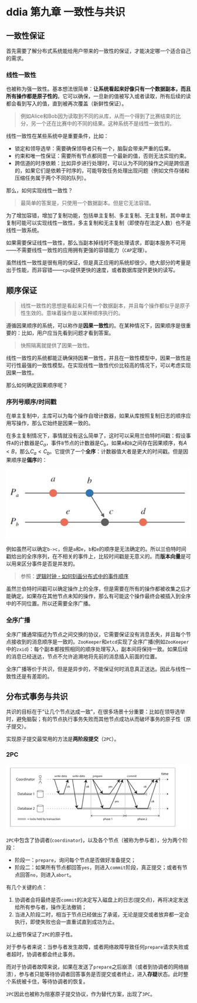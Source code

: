 # ddia 第九章 一致性与共识

## 一致性保证

首先需要了解分布式系统能给用户带来的一致性的保证，才能决定哪一个适合自己的需求。

### 线性一致性

也被称为强一致性。基本想法很简单：**让系统看起来好像只有一个数据副本，而且所有操作都是原子性的**。它可以确保，一旦新的值被写入或者读取，所有后续的读都会看到写入的值，直到被再次覆盖（新鲜性保证）。

> 例如Alice和Bob因为读取到不同的从库，从而一个得到了比赛结束的比分，另一个还在比赛中的不同的结果。这种系统不是线性一致性的。

线性一致性在某些系统中是重要条件，比如：

- 锁定和领导选举：需要确保领导者只有一个，脑裂会带来严重的后果。
- 约束和唯一性保证：需要所有节点都同意一个最新的值，否则无法实现约束。
- 跨信道的时序依赖：比如异步进行处理时，可以认为不同的操作之间是跨信道的，如果它们是依赖于时序的，可能导致任务处理出现问题（例如文件存储和压缩任务属于两个不同的队列）。

那么，如何实现线性一致性？

> 最简单的答案是，只使用一个数据副本。但是它无法容错。

为了增加容错，增加了复制功能，包括单主复制、多主复制、无主复制，其中单主复制可能可以实现线性一致性，多主复制和无主复制（即使存在法定人数）也不是线性一致系统。

如果需要保证线性一致性，那么当副本掉线时不能处理请求，即副本服务不可用——不需要线性一致性的应用拥有更强的容错能力（`CAP`定理）。

虽然线性一致性是很有用的保证，但是真正应用的系统却很少。绝大部分的考量是出于性能，而非容错——`cpu`提供更快的速度，或者数据库提供更快的读写。

## 顺序保证

> 线性一致性的思想是看起来只有一个数据副本，并且每个操作都似乎是原子性生效的。意味着操作是以某种顺序执行的。

遵循因果顺序的系统，可以称作是**因果一致性**的。在某种情况下，因果顺序是很重要的：比如，用户应当先看到问题才看到答案。

> 快照隔离就提供了因果一致性。

线性一致性的系统都能正确保持因果一致性，并且在一致性模型中，因果一致性是可行性最强的一致性模型。在实现线性一致性代价比较高的情况下，可以考虑实现因果一致性。

那么如何确定因果顺序呢？

### 序列号顺序/时间戳

在单主复制中，主库可以为每个操作自增计数器，如果从库按照复制日志的顺序应用写操作，那么它始终是因果一致的。

在多主复制情况下，事情就没有这么简单了，这时可以采用兰伯特时间戳：假设事件`A`的计数器是$C_a$，事件`B`节点的计数器是$C_b$，如果`A`和`B`之间存在因果顺序，有$A<B$，那么$C_a < C_b$。它提供了一个**全序**：计数器值大者是更大的时间戳。但是因果顺序是**偏序**的：

![因果顺序是偏序的](./09.jpg)

例如虽然可以确定`b->c`，但是`a`和`e`，`b`和`e`的顺序是无法确定的。所以兰伯特时间戳给出的全序序列，在不相关的事件上，比较时间戳是无意义的。而**版本向量**是可以用来区分事件是否是并发的。

> 参照：[逻辑时钟 - 如何刻画分布式中的事件顺序](https://writings.sh/post/logical-clocks)

虽然兰伯特时间戳可以确定操作上的全序，但是需要在所有的操作都被收集之后才能确定。如果存在其他节点未知的操作，那么有可能这个操作最终会被插入到全序中的不同位置。所以还需要全序广播。

### 全序广播

全序广播通常描述为节点之间交换的协议，它需要保证没有消息丢失，并且每个节点接收到的消息顺序是一致的。`ZooKeeper`和`etcd`实现了全序广播(例如`ZooKeeper`中的`zxid`)：每个副本都按照相同的顺序处理写入，副本间将保持一致。如果后续的消息已经送达，节点不允许追溯地将先前的消息插入前面的位置。

全序广播等价于共识，但是是异步的，不能保证何时消息真正送达。因此与线性一致性还是有差距的。

## 分布式事务与共识

共识的目标在于“让几个节点达成一致”，在很多场景十分重要：比如在领导选举时，避免脑裂；有的节点执行事务失败而其他节点成功从而破坏事务的原子性（原子提交）。

实现原子提交最常用的方法是**两阶段提交**（`2PC`）。

### 2PC

![2PC](./2PC.png)

`2PC`中包含了协调者(`coordinator`)，以及各个节点（被称为参与者），分为两个阶段：

- 阶段一：`prepare`，询问每个节点是否做好准备提交；
- 阶段二：如果所有节点都回答`yes`，则进入`commit`阶段，真正提交；或者有节点回答`no`，则进入`abort`。

有几个关键的点：

1. 协调者会将最终是否`commit`的决定写入磁盘上的日志(提交点)，再将决定发送给所有参与者，操作无法撤销；
2. 当进入阶段二时，相当于节点已经做出了承诺，无论是提交或者放弃都一定会执行，即使失败也会一直重试直到成功为止。

以上细节保证了`2PC`的原子性。

对于参与者来说：当参与者发生故障，或者网络故障导致任何`prepare`请求失败或者超时，协调者都会终止事务。

而对于协调者故障来说，如果在发送了`prepare`之后崩溃（或者到协调者的网络崩溃），参与者只能等待协调者回答事务是否提交或者终止，进入**存疑**状态。此时整个系统被卡住，等待协调者的恢复。

`2PC`因此也被称为阻塞原子提交协议，作为替代方案，出现了`3PC`。

